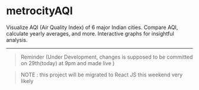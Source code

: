 # metrocityAQI
Visualize AQI (Air Quality Index) of 6 major Indian cities. Compare AQI, calculate yearly averages, and more. Interactive graphs for insightful analysis.
____
> Reminder (Under Development,  changes is supposed to  be committed on 29th(today) at 9pm  and made live )

> NOTE : this project will be migrated to React JS  this weekend very likely
